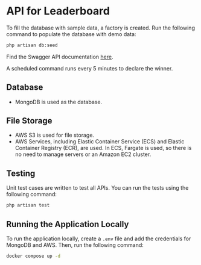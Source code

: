 # API for Leaderboard

To fill the database with sample data, a factory is created. Run the following command to populate the database with demo data:
```bash
php artisan db:seed
```

Find the Swagger API documentation [here](http://16.171.54.171/api/documentation#/Leaderboard%20Avg%20Score).

A scheduled command runs every 5 minutes to declare the winner.

## Database

- MongoDB is used as the database.

## File Storage

- AWS S3 is used for file storage.
- AWS Services, including Elastic Container Service (ECS) and Elastic Container Registry (ECR), are used. In ECS, Fargate is used, so there is no need to manage servers or an Amazon EC2 cluster.

## Testing

Unit test cases are written to test all APIs. You can run the tests using the following command:
```bash
php artisan test
```

## Running the Application Locally

To run the application locally, create a `.env` file and add the credentials for MongoDB and AWS. Then, run the following command:
```bash
docker compose up -d
```
